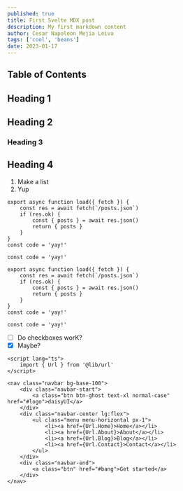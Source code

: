 ```yaml
---
published: true
title: First Svelte MDX post
description: My first markdown content
author: Cesar Napoleon Mejia Leiva
tags: ['cool', 'beans']
date: 2023-01-17
---
```


<script>
  import ReusableButton from '@components/ReusableButton.svelte'
  import ReusableImage from '@components/ReusableImage.svelte'
</script>

## Table of Contents

## Heading 1

## Heading 2

### Heading 3

<ReusableButton />

## Heading 4

1. Make a list
2. Yup

```js:JavaScript {5-7a,3a,4a, 2r, 9-10n}
export async function load({ fetch }) {
	const res = await fetch(`/posts.json`)
	if (res.ok) {
		const { posts } = await res.json()
		return { posts }
	}
}
const code = 'yay!'

const code = 'yay!'
```

```js:Svelte
export async function load({ fetch }) {
	const res = await fetch(`/posts.json`)
	if (res.ok) {
		const { posts } = await res.json()
		return { posts }
	}
}
const code = 'yay!'

const code = 'yay!'
```

<ReusableImage src="/images/revue-subscribers-list-search.png" alt="cool"/>

- [ ] Do checkboxes worK?
- [x] Maybe?

```svelte:Svelte
<script lang="ts">
	import { Url } from '@lib/url'
</script>

<nav class="navbar bg-base-100">
	<div class="navbar-start">
		<a class="btn btn-ghost text-xl normal-case" href="#logo">daisyUI</a>
	</div>
	<div class="navbar-center lg:flex">
		<ul class="menu menu-horizontal px-1">
			<li><a href={Url.Home}>Home</a></li>
			<li><a href={Url.About}>About</a></li>
			<li><a href={Url.Blog}>Blog</a></li>
			<li><a href={Url.Contact}>Contact</a></li>
		</ul>
	</div>
	<div class="navbar-end">
		<a class="btn" href="#bang">Get started</a>
	</div>
</nav>
```
